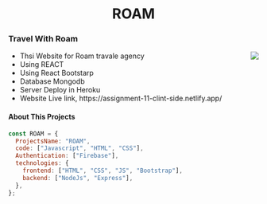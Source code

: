 <p align="center">
  <h1 align="center">ROAM</h1>
</p>

<h3>Travel With Roam</h3>
<img align="right" src="https://media.giphy.com/media/M9gbBd9nbDrOTu1Mqx/giphy.gif">
<ul>

<li>Thsi Website for Roam travale agency</li>
<li> Using REACT</li>
<li>Using React Bootstarp</li>
<li>Database Mongodb</li>
<li>Server Deploy in Heroku</li>
<li>Website Live link, https://assignment-11-clint-side.netlify.app/</li>
</ul>

#### About This Projects

```javascript
const ROAM = {
  ProjectsName: "ROAM",
  code: ["Javascript", "HTML", "CSS"],
  Authentication: ["Firebase"],
  technologies: {
    frontend: ["HTML", "CSS", "JS", "Bootstrap"],
    backend: ["NodeJs", "Express"],
  },
};
```
